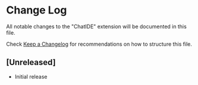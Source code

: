 # Change Log

All notable changes to the "ChatIDE" extension will be documented in this file.

Check [Keep a Changelog](http://keepachangelog.com/) for recommendations on how to structure this file.

## [Unreleased]

- Initial release